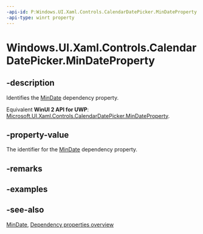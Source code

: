 ```yaml
---
-api-id: P:Windows.UI.Xaml.Controls.CalendarDatePicker.MinDateProperty
-api-type: winrt property
---
```


<!-- Property syntax
public Windows.UI.Xaml.DependencyProperty MinDateProperty { get; }
-->

# Windows.UI.Xaml.Controls.CalendarDatePicker.MinDateProperty

## -description
Identifies the [MinDate](calendardatepicker_mindate.md) dependency property.

Equivalent **WinUI 2 API for UWP**: [Microsoft.UI.Xaml.Controls.CalendarDatePicker.MinDateProperty](/windows/winui/api/microsoft.ui.xaml.controls.calendardatepicker.mindateproperty).

## -property-value
The identifier for the [MinDate](calendardatepicker_mindate.md) dependency property.

## -remarks

## -examples

## -see-also
[MinDate](calendardatepicker_mindate.md), [Dependency properties overview](/windows/uwp/xaml-platform/dependency-properties-overview)
